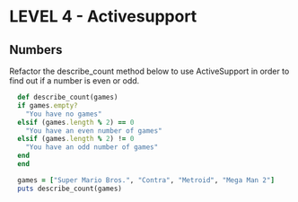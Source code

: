 LEVEL 4 - Activesupport
=======================

Numbers
-------

Refactor the describe_count method below to use ActiveSupport in order to find out if a number is even or odd.

```ruby
  def describe_count(games)
  if games.empty?
    "You have no games"
  elsif (games.length % 2) == 0
    "You have an even number of games"
  elsif (games.length % 2) != 0
    "You have an odd number of games"
  end
  end

  games = ["Super Mario Bros.", "Contra", "Metroid", "Mega Man 2"]
  puts describe_count(games)


```
